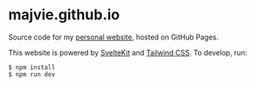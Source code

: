 # majvie.github.io

Source code for my [personal website](https://majvie.github.io/), hosted on
GitHub Pages.

This website is powered by [SvelteKit](https://kit.svelte.dev/) and
[Tailwind CSS](https://tailwindcss.com/). To develop, run:

```sh-session
$ npm install
$ npm run dev
```
